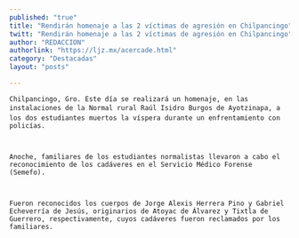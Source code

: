 ```yaml
---
published: "true"
title: "Rendirán homenaje a las 2 víctimas de agresión en Chilpancingo"
twitt: "Rendirán homenaje a las 2 víctimas de agresión en Chilpancingo"
author: "REDACCION"
authorlink: "https://ljz.mx/acercade.html"
category: "Destacadas"
layout: "posts"

---
```



  
    Chilpancingo, Gro. Este día se realizará un homenaje, en las instalaciones de la Normal rural Raúl Isidro Burgos de Ayotzinapa, a los dos estudiantes muertos la víspera durante un enfrentamiento con policías.
  
  
  
    Anoche, familiares de los estudiantes normalistas llevaron a cabo el reconocimiento de los cadáveres en el Servicio Médico Forense (Semefo).
  
  
  
    Fueron reconocidos los cuerpos de Jorge Alexis Herrera Pino y Gabriel Echeverría de Jesús, originarios de Atoyac de Álvarez y Tixtla de Guerrero, respectivamente, cuyos cadáveres fueron reclamados por los familiares.
  

